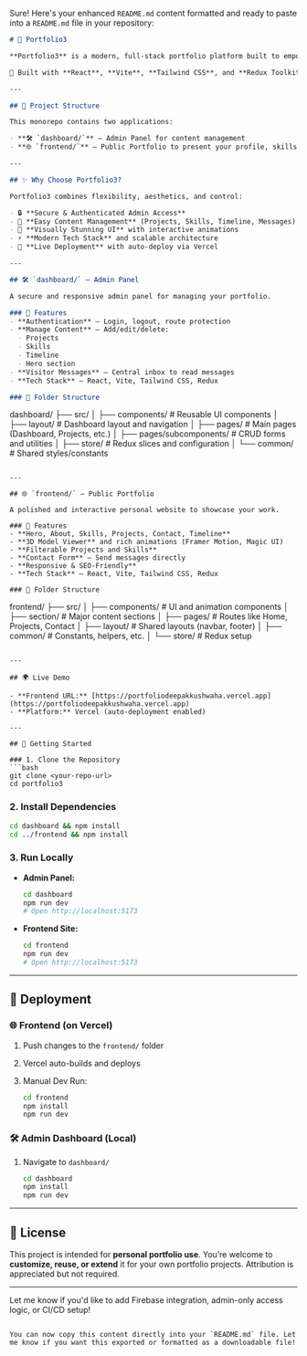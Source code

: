 Sure! Here's your enhanced `README.md` content formatted and ready to paste into a `README.md` file in your repository:

```markdown
# 🚀 Portfolio3

**Portfolio3** is a modern, full-stack portfolio platform built to empower developers, creatives, and professionals. It offers a powerful admin dashboard to manage content and a stunning public-facing portfolio to showcase your work.

🔧 Built with **React**, **Vite**, **Tailwind CSS**, and **Redux Toolkit**.

---

## 📁 Project Structure

This monorepo contains two applications:

- **🛠️ `dashboard/`** – Admin Panel for content management  
- **🌐 `frontend/`** – Public Portfolio to present your profile, skills, and projects

---

## ✨ Why Choose Portfolio3?

Portfolio3 combines flexibility, aesthetics, and control:

- 🔒 **Secure & Authenticated Admin Access**
- 🧠 **Easy Content Management** (Projects, Skills, Timeline, Messages)
- 🎨 **Visually Stunning UI** with interactive animations
- ⚡ **Modern Tech Stack** and scalable architecture
- 🚀 **Live Deployment** with auto-deploy via Vercel

---

## 🛠️ `dashboard/` — Admin Panel

A secure and responsive admin panel for managing your portfolio.

### 🔑 Features
- **Authentication** – Login, logout, route protection
- **Manage Content** – Add/edit/delete:
  - Projects
  - Skills
  - Timeline
  - Hero section
- **Visitor Messages** – Central inbox to read messages
- **Tech Stack** – React, Vite, Tailwind CSS, Redux

### 📁 Folder Structure
```

dashboard/
├── src/
│   ├── components/          # Reusable UI components
│   ├── layout/              # Dashboard layout and navigation
│   ├── pages/               # Main pages (Dashboard, Projects, etc.)
│   ├── pages/subcomponents/ # CRUD forms and utilities
│   ├── store/               # Redux slices and configuration
│   └── common/              # Shared styles/constants

```

---

## 🌐 `frontend/` — Public Portfolio

A polished and interactive personal website to showcase your work.

### 🌟 Features
- **Hero, About, Skills, Projects, Contact, Timeline**
- **3D Model Viewer** and rich animations (Framer Motion, Magic UI)
- **Filterable Projects and Skills**
- **Contact Form** – Send messages directly
- **Responsive & SEO-Friendly**
- **Tech Stack** – React, Vite, Tailwind CSS, Redux

### 📁 Folder Structure
```

frontend/
├── src/
│   ├── components/     # UI and animation components
│   ├── section/        # Major content sections
│   ├── pages/          # Routes like Home, Projects, Contact
│   ├── layout/         # Shared layouts (navbar, footer)
│   ├── common/         # Constants, helpers, etc.
│   └── store/          # Redux setup

````

---

## 🌍 Live Demo

- **Frontend URL:** [https://portfoliodeepakkushwaha.vercel.app](https://portfoliodeepakkushwaha.vercel.app)  
- **Platform:** Vercel (auto-deployment enabled)

---

## 🏁 Getting Started

### 1. Clone the Repository
```bash
git clone <your-repo-url>
cd portfolio3
````

### 2. Install Dependencies

```bash
cd dashboard && npm install
cd ../frontend && npm install
```

### 3. Run Locally

* **Admin Panel:**

  ```bash
  cd dashboard
  npm run dev
  # Open http://localhost:5173
  ```

* **Frontend Site:**

  ```bash
  cd frontend
  npm run dev
  # Open http://localhost:5173
  ```

---

## 🚀 Deployment

### 🌐 Frontend (on Vercel)

1. Push changes to the `frontend/` folder
2. Vercel auto-builds and deploys
3. Manual Dev Run:

   ```bash
   cd frontend
   npm install
   npm run dev
   ```

### 🛠️ Admin Dashboard (Local)

1. Navigate to `dashboard/`

   ```bash
   cd dashboard
   npm install
   npm run dev
   ```

---

## 📄 License

This project is intended for **personal portfolio use**.
You’re welcome to **customize, reuse, or extend** it for your own portfolio projects. Attribution is appreciated but not required.

---

Let me know if you'd like to add Firebase integration, admin-only access logic, or CI/CD setup!

```

You can now copy this content directly into your `README.md` file. Let me know if you want this exported or formatted as a downloadable file!
```
